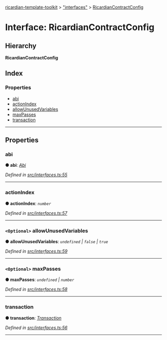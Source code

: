 [ricardian-template-toolkit](../README.md) > ["interfaces"](../modules/_interfaces_.md) > [RicardianContractConfig](../interfaces/_interfaces_.ricardiancontractconfig.md)

# Interface: RicardianContractConfig

## Hierarchy

**RicardianContractConfig**

## Index

### Properties

* [abi](_interfaces_.ricardiancontractconfig.md#abi)
* [actionIndex](_interfaces_.ricardiancontractconfig.md#actionindex)
* [allowUnusedVariables](_interfaces_.ricardiancontractconfig.md#allowunusedvariables)
* [maxPasses](_interfaces_.ricardiancontractconfig.md#maxpasses)
* [transaction](_interfaces_.ricardiancontractconfig.md#transaction)

---

## Properties

<a id="abi"></a>

###  abi

**● abi**: *[Abi](_interfaces_.abi.md)*

*Defined in [src/interfaces.ts:55](https://github.com/EOSIO/ricardian-template-toolkit/blob/c1cccb0/src/interfaces.ts#L55)*

___
<a id="actionindex"></a>

###  actionIndex

**● actionIndex**: *`number`*

*Defined in [src/interfaces.ts:57](https://github.com/EOSIO/ricardian-template-toolkit/blob/c1cccb0/src/interfaces.ts#L57)*

___
<a id="allowunusedvariables"></a>

### `<Optional>` allowUnusedVariables

**● allowUnusedVariables**: *`undefined` \| `false` \| `true`*

*Defined in [src/interfaces.ts:59](https://github.com/EOSIO/ricardian-template-toolkit/blob/c1cccb0/src/interfaces.ts#L59)*

___
<a id="maxpasses"></a>

### `<Optional>` maxPasses

**● maxPasses**: *`undefined` \| `number`*

*Defined in [src/interfaces.ts:58](https://github.com/EOSIO/ricardian-template-toolkit/blob/c1cccb0/src/interfaces.ts#L58)*

___
<a id="transaction"></a>

###  transaction

**● transaction**: *[Transaction](_interfaces_.transaction.md)*

*Defined in [src/interfaces.ts:56](https://github.com/EOSIO/ricardian-template-toolkit/blob/c1cccb0/src/interfaces.ts#L56)*

___

